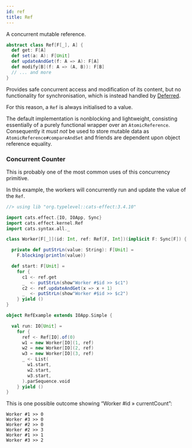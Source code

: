 ```yaml
---
id: ref
title: Ref
---
```


A concurrent mutable reference.

```scala mdoc:silent
abstract class Ref[F[_], A] {
  def get: F[A]
  def set(a: A): F[Unit]
  def updateAndGet(f: A => A): F[A]
  def modify[B](f: A => (A, B)): F[B]
  // ... and more
}
```

Provides safe concurrent access and modification of its content, but no functionality for synchronisation, which is instead handled by [Deferred](./deferred.md).

For this reason, a `Ref` is always initialised to a value.

The default implementation is nonblocking and lightweight, consisting
essentially of a purely functional wrapper over an `AtomicReference`.
Consequently it _must not_ be used to store mutable data as
`AtomicReference#compareAndSet` and friends are dependent
upon object reference equality.


### Concurrent Counter

This is probably one of the most common uses of this concurrency primitive.

In this example, the workers will concurrently run and update the value of the `Ref`.

```scala mdoc:reset:silent
//> using lib "org.typelevel::cats-effect:3.4.10"

import cats.effect.{IO, IOApp, Sync}
import cats.effect.kernel.Ref
import cats.syntax.all._

class Worker[F[_]](id: Int, ref: Ref[F, Int])(implicit F: Sync[F]) {

  private def putStrLn(value: String): F[Unit] =
    F.blocking(println(value))

  def start: F[Unit] =
    for {
      c1 <- ref.get
      _  <- putStrLn(show"Worker #$id >> $c1")
      c2 <- ref.updateAndGet(x => x + 1)
      _  <- putStrLn(show"Worker #$id >> $c2")
    } yield ()
}

object RefExample extends IOApp.Simple {

  val run: IO[Unit] =
    for {
      ref <- Ref[IO].of(0)
      w1 = new Worker[IO](1, ref)
      w2 = new Worker[IO](2, ref)
      w3 = new Worker[IO](3, ref)
      _ <- List(
        w1.start,
        w2.start,
        w3.start,
      ).parSequence.void
    } yield ()
}
```

This is one possible outcome showing “Worker #id » currentCount”:

```
Worker #1 >> 0
Worker #3 >> 0
Worker #2 >> 0
Worker #2 >> 3
Worker #1 >> 1
Worker #3 >> 2
```
